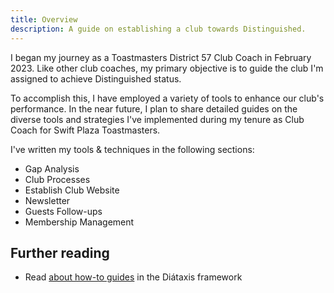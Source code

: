 ```yaml
---
title: Overview
description: A guide on establishing a club towards Distinguished.
---
```


I began my journey as a Toastmasters District 57 Club Coach in February 2023. Like other club coaches, my primary objective is to guide the club I'm assigned to achieve Distinguished status.

To accomplish this, I have employed a variety of tools to enhance our club's performance. In the near future, I plan to share detailed guides on the diverse tools and strategies I've implemented during my tenure as Club Coach for Swift Plaza Toastmasters.

I've written my tools & techniques in the following sections:

- Gap Analysis
- Club Processes
- Establish Club Website
- Newsletter
- Guests Follow-ups
- Membership Management


## Further reading

- Read [about how-to guides](https://diataxis.fr/how-to-guides/) in the Diátaxis framework
